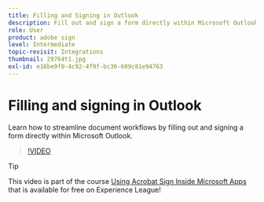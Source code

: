 ```yaml
---
title: Filling and Signing in Outlook
description: Fill out and sign a form directly within Microsoft Outlook
role: User
product: adobe sign
level: Intermediate
topic-revisit: Integrations
thumbnail: 29764t1.jpg
exl-id: e16be9f0-4c92-4f9f-bc36-609c81e94763
---
```

# Filling and signing in Outlook

Learn how to streamline document workflows by filling out and signing a form directly within Microsoft Outlook.

>[!VIDEO](https://video.tv.adobe.com/v/29764t1?hidetitle=true)

>[!TIP]
>
>This video is part of the course [Using Acrobat Sign Inside Microsoft Apps](https://experienceleague.adobe.com/?recommended=Sign-U-1-2020.2) that is available for free on Experience League!
